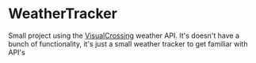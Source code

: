 # WeatherTracker

Small project using the <a href="https://www.visualcrossing.com/">VisualCrossing<a> weather API.
It's doesn't have a bunch of functionality, it's just a small weather tracker to get familiar with API's
